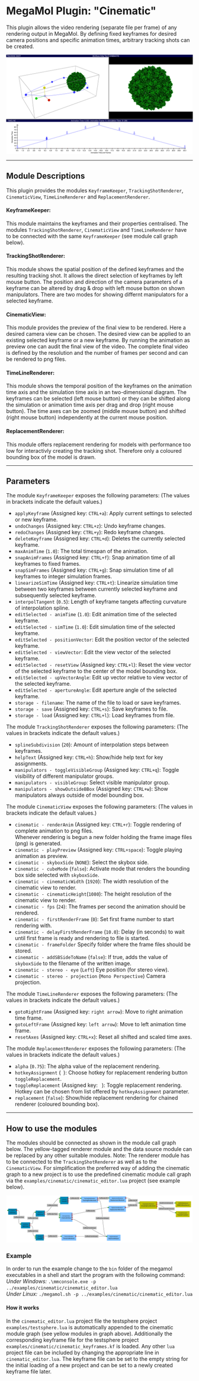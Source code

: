# MegaMol Plugin: "Cinematic"

This plugin allows the video rendering (separate file per frame) of any rendering output in MegaMol.
By defining fixed keyframes for desired camera positions and specific animation times, arbitrary tracking shots can be created.

![cinematic demo picture](demo.png)

--- 

## Module Descriptions
This plugin provides the modules `KeyframeKeeper`,  `TrackingShotRenderer`, `CinematicView`, `TimeLineRenderer` and `ReplacementRenderer`.

#### KeyframeKeeper:

This module maintains the keyframes and their properties centralised. 
The modules `TrackingShotRenderer`, `CinematicView` and `TimeLineRenderer` have to be connected with the same `KeyframeKeeper` (see module call graph below).

#### TrackingShotRenderer:

This module shows the spatial position of the defined keyframes and the resulting tracking shot. 
It allows the direct selection of keyframes by left mouse button. 
The position and direction of the camera parameters of a keyframe can be altered by drag & drop with left mouse button on shown manipulators.
There are two modes for showing differnt manipulators for a selected keyframe.

#### CinematicView:

This module provides the preview of the final view to be rendered.
Here a desired camera view can be chosen.
The desired view can be applied to an existing selected keyframe or a new keyframe.
By running the animation as preview one can audit the final view of the video.
The complete final video is defined by the resolution and the number of frames per second and can be rendered to png files.

#### TimeLineRenderer:

This module shows the temporal position of the keyframes on the animation time axis and the simulation time axis in an two-dimensional diagram.
The keyframes can be selected (left mouse button) or they can be shifted along the simulation or animation time axis per drag and drop (right mouse button).
The time axes can be zoomed (middle mouse button) and shifted (right mouse button) independently at the current mouse position.

#### ReplacementRenderer:

This module offers replacement rendering for models with performance too low for interactivly creating the tracking shot. 
Therefore only a coloured bounding box of the model is drawn.

--- 

## Parameters

The module `KeyframeKeeper` exposes the following parameters:
(The values in brackets indicate the default values.)

* `applyKeyframe` (Assigned key: `CTRL+a`): Apply current settings to selected or new keyframe.
* `undoChanges` (Assigned key: `CTRL+z`): Undo keyframe changes.
* `redoChanges` (Assigned key: `CTRL+y`): Redo keyframe changes.
* `deleteKeyframe` (Assigned key: `CTRL+d`): Deletes the currently selected keyframe.
* `maxAnimTime` (`1.0`): The total timespan of the animation.
* `snapAnimFrames` (Assigned key: `CTRL+f`): Snap animation time of all keyframes to fixed frames.
* `snapSimFrames` (Assigned key: `CTRL+g`): Snap simulation time of all keyframes to integer simulation frames.
* `linearizeSimTime` (Assigned key: `CTRL+t`): Linearize simulation time between two keyframes between currently selected keyframe and subsequently selected keyframe.
* `interpolTangent` (`0.5`): Length of keyframe tangets affecting curvature of interpolation spline.
* `editSelected - animTime` (`1.0`): Edit animation time of the selected keyframe.
* `editSelected - simTime` (`1.0`): Edit simulation time of the selected keyframe.
* `editSelected - positionVector`: Edit the position vector of the selected keyframe.
* `editSelected - viewVector`: Edit the view vector of the selected keyframe.
* `editSelected - resetView` (Assigned key: `CTRL+l`): Reset the view vector of the selected keyframe to the center of the model bounding box.
* `editSelected - upVectorAngle`:  Edit up vector relative to view vector of the selected keyframe.
* `editSelected - apertureAngle`: Edit aperture angle of the selected keyframe.
* `storage - filename`:  The name of the file to load or save keyframes. 
* `storage - save` (Assigned key: `CTRL+s`): Save keyframes to file.
* `storage - load` (Assigned key: `CTRL+l`): Load keyframes from file.

The module `TrackingShotRenderer` exposes the following parameters:
(The values in brackets indicate the default values.)

* `splineSubdivision` (`20`): Amount of interpolation steps between keyframes.          
* `helpText` (Assigned key: `CTRL+h`): Show/hide help text for key assignments.
* `manipulators - toggleVisibleGroup` (Assigned key: `CTRL+q`): Toggle visibility of different manipulator groups.  
* `manipulators - visibleGroup`: Select visible manipulator group.  
* `manipulators - showOutsideBBox` (Assigned key: `CTRL+w`): Show manipulators always outside of model bounding box.

The module `CinematicView` exposes the following parameters:
(The values in brackets indicate the default values.)

* `cinematic - renderAnim` (Assigned key: `CTRL+r`): Toggle rendering of complete animation to png files.   
   Whenever rendering is begun a new folder holding the frame image files (png) is generated.
* `cinematic - playPreview` (Assigned key: `CTRL+space`): Toggle playing animation as preview.
* `cinematic - skyboxSide` (`NONE`): Select the skybox side.
* `cinematic - cubeMode` (`false`): Activate mode that renders the bounding box side selected with `skyboxSide`.
* `cinematic - cinematicWidth` (`1920`): The width resolution of the cinematic view to render.
* `cinematic - cinematicHeight`(`1080`): The height resolution of the cinematic view to render.
* `cinematic - fps` (`24`): The frames per second the animation should be rendered.
* `cinematic - firstRenderFrame` (`0`): Set first frame number to start rendering with.
* `cinematic - delayFirstRenderFrame` (`10.0`): Delay (in seconds) to wait until first frame is ready and rendering to file is started.
* `cinematic - frameFolder` Specify folder where the frame files should be stored.
* `cinematic - addSBSideToName` (`false`): If true, adds the value of `skyboxSide` to the filename of the written image.
* `cinematic - stereo - eye` (`Left`) Eye position (for stereo view).
* `cinematic - stereo - projection` (`Mono Perspective`) Camera projection.

The module `TimeLineRenderer` exposes the following parameters:
(The values in brackets indicate the default values.)

* `gotoRightFrame` (Assigned key: `right arrow`): Move to right animation time frame.
* `gotoLeftFrame` (Assigned key: `left arrow`): Move to left animation time frame.
* `resetAxes` (Assigned key: `CTRL+x`): Reset all shifted and scaled time axes.

The module `ReplacementRenderer` exposes the following parameters:
(The values in brackets indicate the default values.)

* `alpha` (`0.75`): The alpha value of the replacement rendering.
* `hotkeyAssignment` (` `): Choose hotkey for replacement rendering button `toggleReplacement`.
* `toggleReplacement` (Assigned key: ` `): Toggle replacement rendering. Hotkey can be chosen from list offered by `hotkeyAssignment` parameter. 
* `replacement` (`false`): Show/hide replacement rendering for chained renderer (coloured bounding box).

---

## How to use the modules

The modules should be connected as shown in the module call graph below. 
The yellow-tagged renderer module and the data source module can be replaced by any other suitable modules. 
Note: The renderer module has to be connected to the `TrackingShotRenderer` as well as to the `CinematicView`.
For simplification the preferred way of adding the cinematic graph to a new project is to use the predefined cinematic module call graph via the `examples/cinematic/cinematic_editor.lua` project (see example below).

![megamol example module call graph](graph.png)

### Example

In order to run the example change to the `bin` folder of the megamol executables in a shell and start the program with the following command:
*Under Windows:* `.\mmconsole.exe -p ../examples/cinematic/cinematic_editor.lua`   
*Under Linux:* `./megamol.sh -p ../examples/cinematic/cinematic_editor.lua`

#### How it works
In the `cinematic_editor.lua` project file the testsphere project `examples/testsphere.lua` is automatically appended to the cinematic module graph (see yellow modules in graph above). 
Additionally the corresponding keyframe file for the testsphere project `examples/cinematic/cinematic_keyframes.kf` is loaded. 
Any other `lua` project file can be included by changing the appropriate line in `cinematic_editor.lua`. 
The keyframe file can be set to the empty string for the initial loading of a new project and can be set to a newly created keyframe file later.
